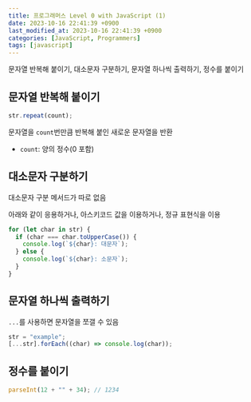```yaml
---
title: 프로그래머스 Level 0 with JavaScript (1)
date: 2023-10-16 22:41:39 +0900
last_modified_at: 2023-10-16 22:41:39 +0900
categories: [JavaScript, Programmers]
tags: [javascript]
---
```


문자열 반복해 붙이기, 대소문자 구분하기, 문자열 하나씩 출력하기, 정수를 붙이기

## 문자열 반복해 붙이기

```javascript
str.repeat(count);
```

문자열을 `count`번만큼 반복해 붙인 새로운 문자열을 반환

- `count`: 양의 정수(0 포함)

## 대소문자 구분하기

대소문자 구분 메서드가 따로 없음

아래와 같이 응용하거나, 아스키코드 값을 이용하거나, 정규 표현식을 이용

```javascript
for (let char in str) {
  if (char === char.toUpperCase()) {
    console.log(`${char}: 대문자`);
  } else {
    console.log(`${char}: 소문자`);
  }
}
```

## 문자열 하나씩 출력하기

`...`를 사용하면 문자열을 쪼갤 수 있음

```javascript
str = "example";
[...str].forEach((char) => console.log(char));
```

## 정수를 붙이기

```javascript
parseInt(12 + "" + 34); // 1234
```
